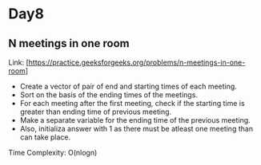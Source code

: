 # Day8

## N meetings in one room 

Link: [https://practice.geeksforgeeks.org/problems/n-meetings-in-one-room]

- Create a vector of pair of end and starting times of each meeting.
- Sort on the basis of the ending times of the meetings.
- For each meeting after the first meeting, check if the starting time is greater than ending time of previous meeting.
- Make a separate variable for the ending time of the previous meeting.
- Also, initializa answer with 1 as there must be atleast one meeting than can take place.

Time Complexity: O(nlogn)
